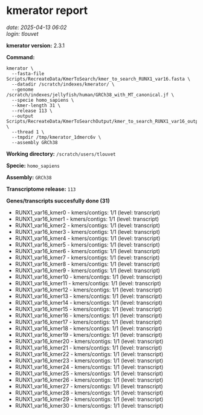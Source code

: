# kmerator report
*date: 2025-04-13 06:02*  
*login: tlouvet*

**kmerator version:** 2.3.1

**Command:**

```
kmerator \
  --fasta-file Scripts/RecreateData/KmerToSearch/kmer_to_search_RUNX1_var16.fasta \
  --datadir /scratch/indexes/kmerator/ \
  --genome /scratch/indexes/jellyfish/human/GRCh38_with_MT_canonical.jf \
  --specie homo_sapiens \
  --kmer-length 31 \
  --release 113 \
  --output Scripts/RecreateData/KmerToSearchOutput/kmer_to_search_RUNX1_var16_output \
  --thread 1 \
  --tmpdir /tmp/kmerator_1dmerc6v \
  --assembly GRCh38
```

**Working directory:** `/scratch/users/tlouvet`

**Specie:** `homo_sapiens`

**Assembly:** `GRCh38`

**Transcriptome release:** `113`

**Genes/transcripts succesfully done (31)**

- RUNX1_var16_kmer0 - kmers/contigs: 1/1 (level: transcript)
- RUNX1_var16_kmer1 - kmers/contigs: 1/1 (level: transcript)
- RUNX1_var16_kmer2 - kmers/contigs: 1/1 (level: transcript)
- RUNX1_var16_kmer3 - kmers/contigs: 1/1 (level: transcript)
- RUNX1_var16_kmer4 - kmers/contigs: 1/1 (level: transcript)
- RUNX1_var16_kmer5 - kmers/contigs: 1/1 (level: transcript)
- RUNX1_var16_kmer6 - kmers/contigs: 1/1 (level: transcript)
- RUNX1_var16_kmer7 - kmers/contigs: 1/1 (level: transcript)
- RUNX1_var16_kmer8 - kmers/contigs: 1/1 (level: transcript)
- RUNX1_var16_kmer9 - kmers/contigs: 1/1 (level: transcript)
- RUNX1_var16_kmer10 - kmers/contigs: 1/1 (level: transcript)
- RUNX1_var16_kmer11 - kmers/contigs: 1/1 (level: transcript)
- RUNX1_var16_kmer12 - kmers/contigs: 1/1 (level: transcript)
- RUNX1_var16_kmer13 - kmers/contigs: 1/1 (level: transcript)
- RUNX1_var16_kmer14 - kmers/contigs: 1/1 (level: transcript)
- RUNX1_var16_kmer15 - kmers/contigs: 1/1 (level: transcript)
- RUNX1_var16_kmer16 - kmers/contigs: 1/1 (level: transcript)
- RUNX1_var16_kmer17 - kmers/contigs: 1/1 (level: transcript)
- RUNX1_var16_kmer18 - kmers/contigs: 1/1 (level: transcript)
- RUNX1_var16_kmer19 - kmers/contigs: 1/1 (level: transcript)
- RUNX1_var16_kmer20 - kmers/contigs: 1/1 (level: transcript)
- RUNX1_var16_kmer21 - kmers/contigs: 1/1 (level: transcript)
- RUNX1_var16_kmer22 - kmers/contigs: 1/1 (level: transcript)
- RUNX1_var16_kmer23 - kmers/contigs: 1/1 (level: transcript)
- RUNX1_var16_kmer24 - kmers/contigs: 1/1 (level: transcript)
- RUNX1_var16_kmer25 - kmers/contigs: 1/1 (level: transcript)
- RUNX1_var16_kmer26 - kmers/contigs: 1/1 (level: transcript)
- RUNX1_var16_kmer27 - kmers/contigs: 1/1 (level: transcript)
- RUNX1_var16_kmer28 - kmers/contigs: 1/1 (level: transcript)
- RUNX1_var16_kmer29 - kmers/contigs: 1/1 (level: transcript)
- RUNX1_var16_kmer30 - kmers/contigs: 1/1 (level: transcript)
